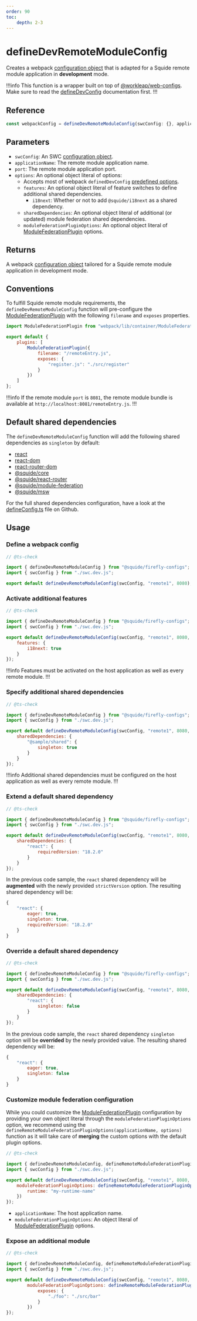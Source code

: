 ```yaml
---
order: 90
toc:
    depth: 2-3
---
```


# defineDevRemoteModuleConfig

Creates a webpack [configuration object](https://webpack.js.org/concepts/configuration/) that is adapted for a Squide remote module application in **development** mode.

!!!info
This function is a wrapper built on top of [@workleap/web-configs](https://www.npmjs.com/package/@workleap/webpack-configs). Make sure to read the [defineDevConfig](https://gsoft-inc.github.io/wl-web-configs/webpack/configure-dev/) documentation first.
!!!

## Reference

```ts
const webpackConfig = defineDevRemoteModuleConfig(swcConfig: {}, applicationName, port, options?: {})
```

## Parameters

- `swcConfig`: An SWC [configuration object](https://swc.rs/docs/configuration/swcrc).
- `applicationName`: The remote module application name.
- `port`: The remote module application port.
- `options`: An optional object literal of options:
    - Accepts most of webpack `definedDevConfig` [predefined options](https://gsoft-inc.github.io/wl-web-configs/webpack/configure-dev/#3-set-predefined-options).
    - `features`: An optional object literal of feature switches to define additional shared dependencies.
        - `i18next`: Whether or not to add `@squide/i18next` as a shared dependency.
    - `sharedDependencies`: An optional object literal of additional (or updated) module federation shared dependencies.
    - `moduleFederationPluginOptions`: An optional object literal of [ModuleFederationPlugin](https://webpack.js.org/plugins/module-federation-plugin/) options.

## Returns

A webpack [configuration object](https://webpack.js.org/concepts/configuration/) tailored for a Squide remote module application in development mode.

## Conventions

To fulfill Squide remote module requirements, the `defineDevRemoteModuleConfig` function will pre-configure the [ModuleFederationPlugin](https://webpack.js.org/plugins/module-federation-plugin/) with the following `filename` and `exposes` properties.

```js !#6-9
import ModuleFederationPlugin from "webpack/lib/container/ModuleFederationPlugin.js";

export default {
    plugins: [
        ModuleFederationPlugin({
            filename: "/remoteEntry.js",
            exposes: {
                "register.js": "./src/register"
            }
        })
    ]
};
```

!!!info
If the remote module `port` is `8081`, the remote module bundle is available at `http://localhost:8081/remoteEntry.js`.
!!!

## Default shared dependencies

The `defineDevRemoteModuleConfig` function will add the following shared dependencies as `singleton` by default:
- [react](https://www.npmjs.com/package/react)
- [react-dom](https://www.npmjs.com/package/react-dom)
- [react-router-dom](https://www.npmjs.com/package/react-router-dom)
- [@squide/core](https://www.npmjs.com/package/@squide/core)
- [@squide/react-router](https://www.npmjs.com/package/@squide/react-router)
- [@squide/module-federation](https://www.npmjs.com/package/@squide/module-federation)
- [@squide/msw](https://www.npmjs.com/package/@squide/msw)

For the full shared dependencies configuration, have a look at the [defineConfig.ts](https://github.com/gsoft-inc/wl-squide/blob/main/packages/firefly/src/defineConfig.ts) file on Github.

## Usage

### Define a webpack config

```js !#6 remote-module/webpack.dev.js
// @ts-check

import { defineDevRemoteModuleConfig } from "@squide/firefly-configs";
import { swcConfig } from "./swc.dev.js";

export default defineDevRemoteModuleConfig(swcConfig, "remote1", 8080);
```

### Activate additional features

```js !#7-9 remote-module/webpack.dev.js
// @ts-check

import { defineDevRemoteModuleConfig } from "@squide/firefly-configs";
import { swcConfig } from "./swc.dev.js";

export default defineDevRemoteModuleConfig(swcConfig, "remote1", 8080, {
    features: {
        i18next: true
    }
});
```

!!!info
Features must be activated on the host application as well as every remote module.
!!!

### Specify additional shared dependencies

```js !#7-11 remote-module/webpack.dev.js
// @ts-check

import { defineDevRemoteModuleConfig } from "@squide/firefly-configs";
import { swcConfig } from "./swc.dev.js";

export default defineDevRemoteModuleConfig(swcConfig, "remote1", 8080, {
    sharedDependencies: {
        "@sample/shared": {
            singleton: true
        }
    }
});
```

!!!info
Additional shared dependencies must be configured on the host application as well as every remote module.
!!!

### Extend a default shared dependency

```js !#7-11 remote-module/webpack.dev.js
// @ts-check

import { defineDevRemoteModuleConfig } from "@squide/firefly-configs";
import { swcConfig } from "./swc.dev.js";

export default defineDevRemoteModuleConfig(swcConfig, "remote1", 8080, {
    sharedDependencies: {
        "react": {
            requiredVersion: "18.2.0"
        }
    }
});
```

In the previous code sample, the `react` shared dependency will be **augmented** with the newly provided `strictVersion` option. The resulting shared dependency will be:

```js !#5
{
    "react": {
        eager: true,
        singleton: true,
        requiredVersion: "18.2.0"
    }
}
```

### Override a default shared dependency

```js !#7-11 remote-module/webpack.dev.js
// @ts-check

import { defineDevRemoteModuleConfig } from "@squide/firefly-configs";
import { swcConfig } from "./swc.dev.js";

export default defineDevRemoteModuleConfig(swcConfig, "remote1", 8080, {
    sharedDependencies: {
        "react": {
            singleton: false
        }
    }
});
```

In the previous code sample, the `react` shared dependency `singleton` option will be **overrided** by the newly provided value. The resulting shared dependency will be:

```js !#4
{
    "react": {
        eager: true,
        singleton: false
    }
}
```

### Customize module federation configuration

While you could customize the [ModuleFederationPlugin](https://webpack.js.org/plugins/module-federation-plugin/) configuration by providing your own object literal through the `moduleFederationPluginOptions` option, we recommend using the `defineRemoteModuleFederationPluginOptions(applicationName, options)` function as it will take care of **merging** the custom options with the default plugin options.

```js !#7-9 remote-module/webpack.dev.js
// @ts-check

import { defineDevRemoteModuleConfig, defineRemoteModuleFederationPluginOptions } from "@squide/firefly-configs";
import { swcConfig } from "./swc.dev.js";

export default defineDevRemoteModuleConfig(swcConfig, "remote1", 8080, {
    moduleFederationPluginOptions: defineRemoteModuleFederationPluginOptions("remote1", {
        runtime: "my-runtime-name"
    })
});
```

- `applicationName`: The host application name.
- `moduleFederationPluginOptions`: An object literal of [ModuleFederationPlugin](https://webpack.js.org/plugins/module-federation-plugin/) options.

### Expose an additional module

```js !#7-11 remote-module/webpack.dev.js
// @ts-check

import { defineDevRemoteModuleConfig, defineRemoteModuleFederationPluginOptions } from "@squide/firefly-configs";
import { swcConfig } from "./swc.dev.js";

export default defineDevRemoteModuleConfig(swcConfig, "remote1", 8080, {
        moduleFederationPluginOptions: defineRemoteModuleFederationPluginOptions("remote1", {
            exposes: {
                "./foo": "./src/bar"
            }
        })
});
```
